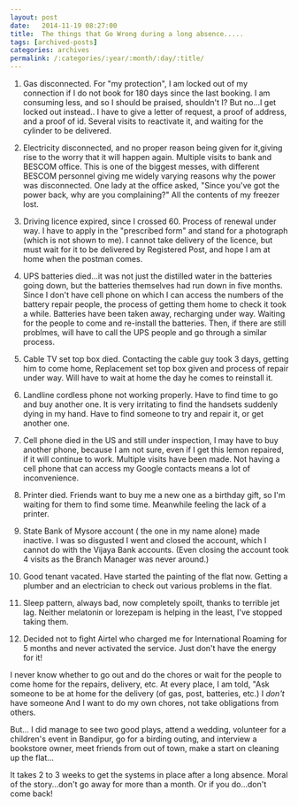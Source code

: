 ```yaml
---
layout: post
date:	2014-11-19 08:27:00
title:  The things that Go Wrong during a long absence.....
tags: [archived-posts]
categories: archives
permalink: /:categories/:year/:month/:day/:title/
---
```

1. Gas disconnected. For "my protection", I am locked out of my connection if I do not book for 180 days since the last booking. I am consuming less, and so I should be praised, shouldn't I? But no...I get locked out instead.. I have to give a letter of request, a proof of address, and a proof of id. Several visits to reactivate it, and waiting for the cylinder to be delivered.

2. Electricity disconnected, and no proper reason being given for it,giving rise to the worry that it will happen again. Multiple visits to bank and BESCOM office. This is one of the biggest messes, with different BESCOM personnel giving me widely varying reasons why the power was disconnected. One lady at the office asked, "Since you've got the power back, why are you complaining?" All the contents of my freezer lost.

3. Driving licence expired, since I crossed 60. Process of renewal under way. I have to apply in the "prescribed form" and stand for a photograph (which is not shown to me). I cannot take delivery of the licence, but must wait for it to be delivered by Registered Post, and hope I am at home when the postman comes.

4. UPS batteries died...it was not just the distilled water in the batteries going down, but the batteries themselves had run down in five months. Since I don't have cell phone on which I can access the numbers of the battery repair people, the process of  getting them home to check it took a while. Batteries have been taken  away, recharging under way. Waiting for the people to come and re-install the batteries. Then, if there are still problmes, will have to call the UPS people and go through a similar process.

5. Cable TV set top box died. Contacting the cable guy took 3 days, getting him to come home,  Replacement set top box given and process of repair under way. Will have to wait at home the day he comes to reinstall it.

6. Landline cordless phone not working properly. Have to find time to go and buy another one. It is very irritating to find the handsets suddenly dying in my hand. Have to find someone to try and repair it, or get another one.

7. Cell phone died in the US and still under inspection, I may have to buy another phone, because I am not sure, even if I get this lemon repaired, if it will continue to work. Multiple visits have been made. Not having a cell phone that can access my Google contacts means a lot of inconvenience.

8. Printer died. Friends want to buy me a new  one as a birthday gift, so I'm waiting for them to find some time. Meanwhile feeling the lack of a printer.

9. State Bank of Mysore account ( the one in my name alone) made inactive. I was so disgusted I went and closed the account, which I cannot do with the Vijaya Bank accounts. (Even closing the account  took 4 visits as the Branch Manager was never around.)

10. Good tenant vacated. Have started the painting of the flat now. Getting a plumber and an electrician to check out various problems in the flat.

11. Sleep pattern, always bad, now completely spoilt, thanks to terrible jet lag. Neither melatonin or lorezepam is helping in the least, I've stopped taking them.

12. Decided not to fight Airtel who charged me for International Roaming for 5 months and never activated the service. Just don't have the energy for it!

I never know whether to go out and do the chores or wait for the people to come home for the repairs, delivery, etc. At every place, I am told, "Ask someone to be at home for the delivery (of gas, post, batteries, etc.) I *don't* have someone And I want to do my own chores, not take obligations from others.

But... I did manage to see two good plays, attend a wedding, volunteer for a children's event in Bandipur, go for a birding outing, and interview a bookstore owner, meet friends from out of town, make a start on cleaning up the flat...

It takes 2 to 3 weeks to get the systems in place after a long absence. Moral of the story...don't go away for more than a month. Or if you do...don't come back!
